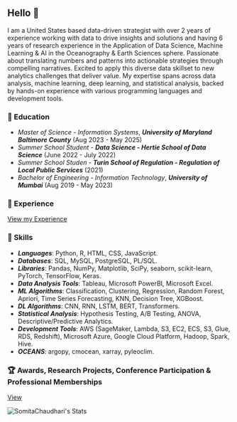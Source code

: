 ## Hello 👋
I am a United States based data-driven strategist with over 2 years of experience working with data to drive insights and solutions and having 6 years of research experience in the Application of Data Science, Machine Learning & AI in the Oceanography & Earth Sciences sphere. Passionate about translating numbers and patterns into actionable strategies through compelling narratives. Excited to apply this diverse data skillset to new analytics challenges that deliver value. My expertise spans across data analysis, machine learning, deep learning, and statistical analysis, backed by hands-on experience with various programming languages and development tools.

 ### 🏫 Education
- *Master of Science - Information Systems*, ***University of Maryland Baltimore County*** (Aug 2023 - May 2025)
- *Summer School Student - ***Data Science* - Hertie School of Data Science*** (June 2022 - July 2022)
- *Summer School Studen* - ***Turin School of Regulation - Regulation of Local Public Services*** (2021)
- *Bachelor of Engineering - Information Technology*, ***University of Mumbai*** (Aug 2019 - May 2023)

### 🏢 Experience
[View my Experience](https://github.com/SomitaChaudhari/SomitaChaudhari/blob/main/Experience.md)

### 🎯  Skills 
- ***Languages***: Python, R, HTML, CSS, JavaScript.
- ***Databases***: SQL, MySQL, PostgreSQL, PL/SQL.
- ***Libraries***: Pandas, NumPy, Matplotlib, SciPy, seaborn, scikit-learn, PyTorch, TensorFlow, Keras.
- ***Data Analysis Tools***: Tableau, Microsoft PowerBI, Microsoft Excel.
- ***ML Algorithms***: Classification, Clustering, Regression, Random Forest, Apriori, Time Series Forecasting, KNN, Decision Tree, XGBoost. 
- ***DL Algorithms***: CNN, RNN, LSTM, BERT, Transformers.
- ***Statistical Analysis***: Hypothesis Testing, A/B Testing, ANOVA, Descriptive/Predictive Analytics.
- ***Development Tools***: AWS (SageMaker, Lambda, S3, EC2, ECS, S3, Glue, RDS, Redshift), Microsoft Azure, Google Cloud Platform, Hadoop, Spark, Hive.
- ***OCEANS***: argopy, cmocean, xarray, pyleoclim.

### 🏆 Awards, Research Projects, Conference Participation & Professional Memberships 
[View](https://github.com/SomitaChaudhari/SomitaChaudhari/blob/main/Research%20Projects.md)


![SomitaChaudhari's Stats](https://github-readme-stats.vercel.app/api?username=SomitaChaudhari&theme=dark&show_icons=true&hide_border=true&count_private=true)  

